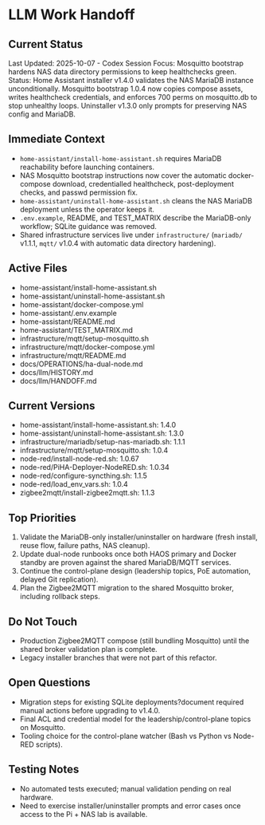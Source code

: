 # LLM Work Handoff

## Current Status

Last Updated: 2025-10-07 - Codex
Session Focus: Mosquitto bootstrap hardens NAS data directory permissions to keep healthchecks green.
Status: Home Assistant installer v1.4.0 validates the NAS MariaDB instance unconditionally. Mosquitto bootstrap 1.0.4 now copies compose assets, writes healthcheck credentials, and enforces 700 perms on mosquitto.db to stop unhealthy loops. Uninstaller v1.3.0 only prompts for preserving NAS config and MariaDB.

## Immediate Context

- `home-assistant/install-home-assistant.sh` requires MariaDB reachability before launching containers.
- NAS Mosquitto bootstrap instructions now cover the automatic docker-compose download, credentialled healthcheck, post-deployment checks, and passwd permission fix.
- `home-assistant/uninstall-home-assistant.sh` cleans the NAS MariaDB deployment unless the operator keeps it.
- `.env.example`, README, and TEST_MATRIX describe the MariaDB-only workflow; SQLite guidance was removed.
- Shared infrastructure services live under `infrastructure/` (`mariadb/` v1.1.1, `mqtt/` v1.0.4 with automatic data directory hardening).

## Active Files
- home-assistant/install-home-assistant.sh
- home-assistant/uninstall-home-assistant.sh
- home-assistant/docker-compose.yml
- home-assistant/.env.example
- home-assistant/README.md
- home-assistant/TEST_MATRIX.md
- infrastructure/mqtt/setup-mosquitto.sh
- infrastructure/mqtt/docker-compose.yml
- infrastructure/mqtt/README.md
- docs/OPERATIONS/ha-dual-node.md
- docs/llm/HISTORY.md
- docs/llm/HANDOFF.md

## Current Versions
- home-assistant/install-home-assistant.sh: 1.4.0
- home-assistant/uninstall-home-assistant.sh: 1.3.0
- infrastructure/mariadb/setup-nas-mariadb.sh: 1.1.1
- infrastructure/mqtt/setup-mosquitto.sh: 1.0.4
- node-red/install-node-red.sh: 1.0.67
- node-red/PiHA-Deployer-NodeRED.sh: 1.0.34
- node-red/configure-syncthing.sh: 1.1.5
- node-red/load_env_vars.sh: 1.0.4
- zigbee2mqtt/install-zigbee2mqtt.sh: 1.1.3

## Top Priorities
1. Validate the MariaDB-only installer/uninstaller on hardware (fresh install, reuse flow, failure paths, NAS cleanup).
2. Update dual-node runbooks once both HAOS primary and Docker standby are proven against the shared MariaDB/MQTT services.
3. Continue the control-plane design (leadership topics, PoE automation, delayed Git replication).
4. Plan the Zigbee2MQTT migration to the shared Mosquitto broker, including rollback steps.

## Do Not Touch
- Production Zigbee2MQTT compose (still bundling Mosquitto) until the shared broker validation plan is complete.
- Legacy installer branches that were not part of this refactor.

## Open Questions
- Migration steps for existing SQLite deployments?document required manual actions before upgrading to v1.4.0.
- Final ACL and credential model for the leadership/control-plane topics on Mosquitto.
- Tooling choice for the control-plane watcher (Bash vs Python vs Node-RED scripts).

## Testing Notes
- No automated tests executed; manual validation pending on real hardware.
- Need to exercise installer/uninstaller prompts and error cases once access to the Pi + NAS lab is available.






